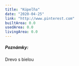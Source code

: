 ```yaml
---
title: "Kúpeľňa"
date: "2020-04-25"
link: "http://www.pinterest.com"
builtArea: 0.0
usedArea: 0.0
livingArea: 0.0
---
```


##### Poznámky:
Drevo s bielou
